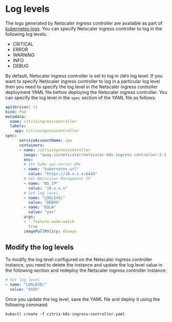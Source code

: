# Log levels

The logs generated by Netscaler ingress controller are available as part of [kubernetes logs](https://kubernetes.io/docs/concepts/cluster-administration/logging/). You can specify Netscaler ingress controller to log in the following log levels:

-  CRITICAL
-  ERROR
-  WARNING
-  INFO
-  DEBUG

By default, Netscaler ingress controller is set to log in `INFO` log level. If you want to specify Netscaler ingress controller to log in a particular log level then you need to specify the log level in the Netscaler ingress controller deployment YAML file before deploying the Netscaler ingress controller. You can specify the log level in the `spec` section of the YAML file as follows:

```YAML
apiVersion: v1
kind: Pod
metadata:
  name: citrixingresscontroller
  labels:
    app: citrixingresscontroller
spec:
      serviceAccountName: cpx
      containers:
      - name: citrixingresscontroller
        image: "quay.io/netscaler/netscaler-k8s-ingress-controller:2.1.4"
        env:
        # Set kube api-server URL
        - name: "kubernetes_url"
          value: "https://10.x.x.x:6443"
        # Set Netscaler Management IP
        - name: "NS_IP"
          value: "10.x.x.x"
        # Set log level
        - name: "LOGLEVEL"
          value: "DEBUG"
        - name: "EULA"
          value: "yes"
        args:
        - --feature-node-watch
          true
        imagePullPolicy: Always
```

## Modify the log levels

To modify the log level configured on the Netscaler ingress controller instance, you need to delete the instance and update the log level value in the following section and redeploy the Netscaler ingress controller instance:

```YAML
# Set log level
- name: "LOGLEVEL"
  value: "XXXX"
```

Once you update the log level, save the YAML file and deploy it using the following command:

    kubectl create -f citrix-k8s-ingress-controller.yaml